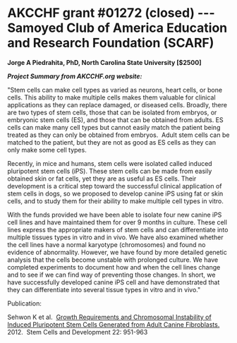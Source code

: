
AKCCHF grant \#01272 (closed) ---  Samoyed Club of America Education and Research Foundation (SCARF)
===================================================================================================

**Jorge A Piedrahita, PhD, North Carolina State University \[\$2500\]**

***Project Summary from AKCCHF.org website:***

"Stem cells can make cell types as varied as neurons, heart cells, or
bone cells. This ability to make multiple cells makes them valuable for
clinical applications as they can replace damaged, or diseased cells.
Broadly, there are two types of stem cells, those that can be isolated
from embryos, or embryonic stem cells (ES), and those that can be
obtained from adults. ES cells can make many cell types but cannot
easily match the patient being treated as they can only be obtained from
embryos.  Adult stem cells can be matched to the patient, but they are
not as good as ES cells as they can only make some cell types.

Recently, in mice and humans, stem cells were isolated called induced
pluripotent stem cells (iPS). These stem cells can be made from easily
obtained skin or fat cells, yet they are as useful as ES cells. Their
development is a critical step toward the successful clinical
application of stem cells in dogs, so we proposed to develop canine iPS
using fat or skin cells, and to study them for their ability to make
multiple cell types in vitro.

With the funds provided we have been able to isolate four new canine iPS
cell lines and have maintained them for over 9 months in culture. These
cell lines express the appropriate makers of stem cells and can
differentiate into multiple tissues types in vitro and in vivo. We have
also examined whether the cell lines have a normal karyotype
(chromosomes) and found no evidence of abnormality. However, we have
found by more detailed genetic analysis that the cells become unstable
with prolonged culture. We have completed experiments to document how
and when the cell lines change and to see if we can find way of
preventing those changes. In short, we have successfully developed
canine iPS cell and have demonstrated that they can differentiate into
several tissue types in vitro and in vivo."

Publication:

Sehwon K et al.  [Growth Requirements and Chromosomal Instability of
Induced Pluripotent Stem Cells Generated from Adult Canine
Fibroblasts.](http://www.ncbi.nlm.nih.gov/pmc/articles/PMC3585736/) 
2012.  Stem Cells and Development 22: 951-963
